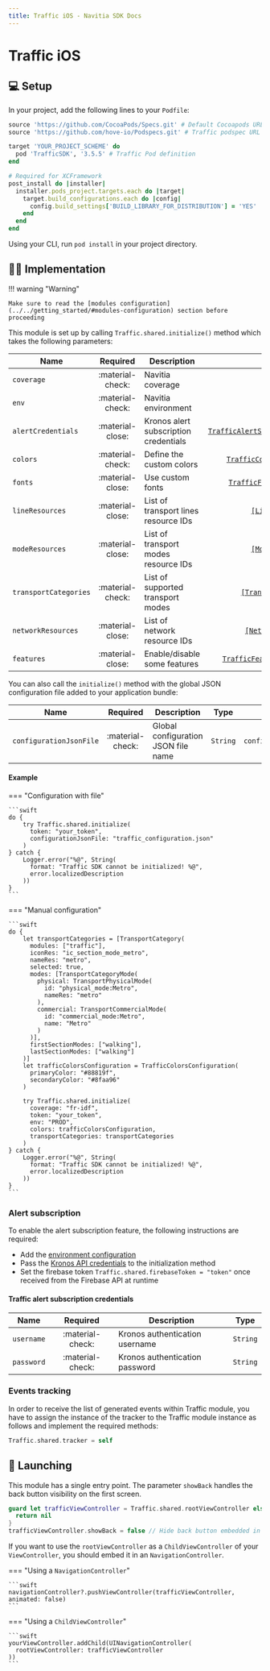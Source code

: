 ```yaml
---
title: Traffic iOS - Navitia SDK Docs
---
```


# Traffic iOS

## :computer: Setup

In your project, add the following lines to your `Podfile`:

```ruby
source 'https://github.com/CocoaPods/Specs.git' # Default Cocoapods URL
source 'https://github.com/hove-io/Podspecs.git' # Traffic podspec URL

target 'YOUR_PROJECT_SCHEME' do
  pod 'TrafficSDK', '3.5.5' # Traffic Pod definition
end

# Required for XCFramework
post_install do |installer|
  installer.pods_project.targets.each do |target|
    target.build_configurations.each do |config|
      config.build_settings['BUILD_LIBRARY_FOR_DISTRIBUTION'] = 'YES'
    end
  end
end
```

Using your CLI, run `pod install` in your project directory.

## :man_technologist: Implementation

!!! warning "Warning"

    Make sure to read the [modules configuration](../../getting_started/#modules-configuration) section before proceeding

This module is set up by calling `Traffic.shared.initialize()` method which takes the following parameters:

| Name | Required | Description | Type | Example
| --- |:---:| --- | :---: | :---: |
| `coverage` | :material-check: | Navitia coverage | `String` | `fr-idf` |
| `env` | :material-check: | Navitia environment | `String` | `PROD` |
| `alertCredentials` | :material-close: | Kronos alert subscription credentials| [`TrafficAlertSubscriptionCredentials`](#traffic-alert-subscription-credentials) | - |
| `colors` | :material-check: | Define the custom colors | [`TrafficColorsConfiguration`](../../getting_started/#traffic-color) | - |
| `fonts` | :material-close: | Use custom fonts | [`TrafficFontsConfiguration`](../../getting_started/#custom-font) | - |
| `lineResources` | :material-close: | List of transport lines resource IDs | [`[LineResource]`](../../getting_started/#line-resource) | - | 
| `modeResources` | :material-close: | List of transport modes resource IDs | [`[ModeResource]`](../../getting_started/#mode-resource) | - | 
| `transportCategories` | :material-check: | List of supported transport modes | [`[TransportCategory]`](../../getting_started/#transport-category) | - |
| `networkResources` | :material-close: | List of network resource IDs | [`[NetworkResource]`](../../getting_started/#network-resource) | - |
| `features` | :material-close: | Enable/disable some features  | [`TrafficFeaturesConfiguration`](../../getting_started/#traffic-features) | - |

You can also call the `initialize()` method with the global JSON configuration file added to your application bundle:

| Name | Required | Description | Type | Example |
| --- |:---:| --- | :---: | :---: |
| `configurationJsonFile` | :material-check: | Global configuration JSON file name | `String` | `configuration.json` |

<h4>Example</h4>

=== "Configuration with file"

    ```swift
    do {
        try Traffic.shared.initialize(
          token: "your_token", 
          configurationJsonFile: "traffic_configuration.json"
        )                                       
    } catch {
        Logger.error("%@", String(
          format: "Traffic SDK cannot be initialized! %@", 
          error.localizedDescription
        ))
    }
    ```

=== "Manual configuration"

    ```swift
    do {
        let transportCategories = [TransportCategory(
          modules: ["traffic"],
          iconRes: "ic_section_mode_metro",
          nameRes: "metro",
          selected: true,
          modes: [TransportCategoryMode(
            physical: TransportPhysicalMode(
              id: "physical_mode:Metro", 
              nameRes: "metro"
            ),
            commercial: TransportCommercialMode(
              id: "commercial_mode:Metro", 
              name: "Metro"
            )
          )],
          firstSectionModes: ["walking"],
          lastSectionModes: ["walking"]
        )]
        let trafficColorsConfiguration = TrafficColorsConfiguration(
          primaryColor: "#88819f", 
          secondaryColor: "#8faa96"
        )
                                                                          
        try Traffic.shared.initialize(
          coverage: "fr-idf",
          token: "your_token",
          env: "PROD",
          colors: trafficColorsConfiguration,
          transportCategories: transportCategories
        )                                                                  
    } catch {
        Logger.error("%@", String(
          format: "Traffic SDK cannot be initialized! %@", 
          error.localizedDescription
        ))
    }
    ```

### Alert subscription

To enable the alert subscription feature, the following instructions are required:

- Add the [environment configuration](../../getting_started/#traffic-features)
- Pass the [Kronos API credentials](#traffic-alert-subscription-credentials) to the initialization method
- Set the firebase token `Traffic.shared.firebaseToken = "token"` once received from the Firebase API at runtime

#### Traffic alert subscription credentials

| Name | Required | Description | Type |
| --- |:---:| --- | :---: |
| `username` | :material-check: | Kronos authentication username | `String` |
| `password` | :material-check: | Kronos authentication password | `String` |

### Events tracking

In order to receive the list of generated events within Traffic module, you have to assign the instance of the tracker to the Traffic module instance as follows and implement the required methods:

```swift
Traffic.shared.tracker = self
```

## :rocket: Launching

This module has a single entry point. The parameter `showBack` handles the back button visibility on the first screen.

```swift
guard let trafficViewController = Traffic.shared.rootViewController else {
  return nil
}
trafficViewController.showBack = false // Hide back button embedded in the first screen
```

If you want to use the `rootViewController` as a `ChildViewController` of your `ViewController`, you should embed it in an `NavigationController`. 

=== "Using a `NavigationController`"

    ```swift
    navigationController?.pushViewController(trafficViewController, animated: false)
    ```

=== "Using a `ChildViewController`"

    ```swift
    yourViewController.addChild(UINavigationController(
      rootViewController: trafficViewController
    ))
    ```
